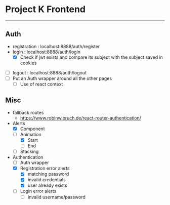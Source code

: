 # Project K Frontend

---
## Auth
- registration : localhost:8888/auth/register
- login : localhost:8888/auth/login
  - [x] Check if jwt exists and compare its subject with the subject saved in cookies
- [ ] logout : localhost:8888/auth/logout
- [ ] Put an Auth wrapper around all the other pages 
  - [ ] Use of react context
## Misc
- fallback routes 
  - https://www.robinwieruch.de/react-router-authentication/
- Alerts
  - [x] Component
  - [ ] Animation
    - [x] Start
    - [ ] End
  - [ ] Stacking
- Authentication
  - [ ] Auth wrapper
  - [x] Registration error alerts
    - [x] matching password 
    - [x] invalid credentials
    - [x] user already exists
  - [ ] Login error alerts
    - [ ] invalid username/password